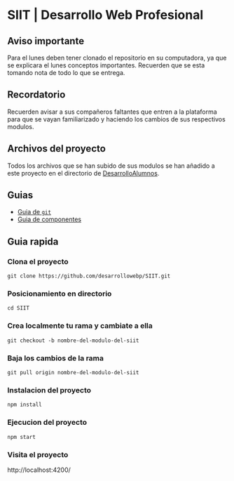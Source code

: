 # SIIT | Desarrollo Web Profesional


## Aviso importante
Para el lunes deben tener clonado el repositorio en su computadora, ya que se explicara el
lunes conceptos importantes. Recuerden que se esta tomando nota de todo lo que se entrega.


## Recordatorio
Recuerden avisar a sus compañeros faltantes que entren a la plataforma para que se vayan
familiarizado y haciendo los cambios de sus respectivos modulos.


## Archivos del proyecto
Todos los archivos que se han subido de sus modulos se han añadido a este proyecto
en el directorio de [DesarrolloAlumnos](DesarrolloAlumnos).


## Guias
- [Guia de `git`](guias/git.md)
- [Guia de componentes](guias/componentes.md)


## Guia rapida

### Clona el proyecto
```
git clone https://github.com/desarrollowebp/SIIT.git
```

### Posicionamiento en directorio
```
cd SIIT
```

### Crea localmente tu rama y cambiate a ella
```
git checkout -b nombre-del-modulo-del-siit
```

### Baja los cambios de la rama
```
git pull origin nombre-del-modulo-del-siit
```

### Instalacion del proyecto
```
npm install
```

### Ejecucion del proyecto
```
npm start
```

### Visita el proyecto
http://localhost:4200/
